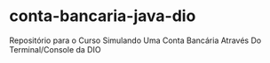 # conta-bancaria-java-dio
Repositório para o Curso Simulando Uma Conta Bancária Através Do Terminal/Console da DIO
